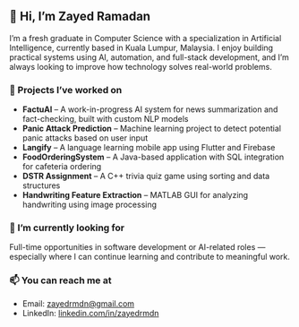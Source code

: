 ## 👋 Hi, I’m Zayed Ramadan

I’m a fresh graduate in Computer Science with a specialization in Artificial Intelligence, currently based in Kuala Lumpur, Malaysia. I enjoy building practical systems using AI, automation, and full-stack development, and I’m always looking to improve how technology solves real-world problems.

### 🧩 Projects I’ve worked on
- **FactuAI** – A work-in-progress AI system for news summarization and fact-checking, built with custom NLP models
- **Panic Attack Prediction** – Machine learning project to detect potential panic attacks based on user input
- **Langify** – A language learning mobile app using Flutter and Firebase
- **FoodOrderingSystem** – A Java-based application with SQL integration for cafeteria ordering
- **DSTR Assignment** – A C++ trivia quiz game using sorting and data structures
- **Handwriting Feature Extraction** – MATLAB GUI for analyzing handwriting using image processing

### 💼 I’m currently looking for
Full-time opportunities in software development or AI-related roles — especially where I can continue learning and contribute to meaningful work.

### 📫 You can reach me at
- Email: zayedrmdn@gmail.com  
- LinkedIn: [linkedin.com/in/zayedrmdn](https://www.linkedin.com/in/zayedrmdn)

